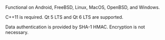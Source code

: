 Functional on Android, FreeBSD, Linux, MacOS, OpenBSD, and Windows.

C++11 is required. Qt 5 LTS and Qt 6 LTS are supported.

Data authentication is provided by SHA-1 HMAC. Encryption is not necessary. 
